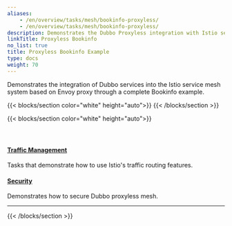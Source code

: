 ```yaml
---
aliases:
    - /en/overview/tasks/mesh/bookinfo-proxyless/
    - /en/overview/tasks/mesh/bookinfo-proxyless/
description: Demonstrates the Dubbo Proxyless integration with Istio service mesh through a complete Bookinfo example.
linkTitle: Proxyless Bookinfo
no_list: true
title: Proxyless Bookinfo Example
type: docs
weight: 70
---
```




Demonstrates the integration of Dubbo services into the Istio service mesh system based on Envoy proxy through a complete Bookinfo example.

{{< blocks/section color="white" height="auto">}}
{{< /blocks/section >}}

{{< blocks/section color="white" height="auto">}}
<div class="td-content list-page">
    <div class="lead"></div><header class="article-meta">
    </header><div class="row">
    <div class="col-sm col-md-6 mb-4">
        <div class="h-100 card shadow" href="#">
            <div class="card-body">
                <h4 class="card-title">
                    <a href='{{< relref "./traffic/" >}}'>Traffic Management</a>
                </h4>
                <p>Tasks that demonstrate how to use Istio's traffic routing features.</p>
            </div>
        </div>
    </div>
    <div class="col-sm col-md-6 mb-4">
        <div class="h-100 card shadow">
            <div class="card-body">
                <h4 class="card-title">
                    <a href='{{< relref "./security/" >}}'>Security</a>
                </h4>
                <p>Demonstrates how to secure Dubbo proxyless mesh.</p>
            </div>
        </div>
    </div>
</div>
<hr>
</div>

{{< /blocks/section >}}

